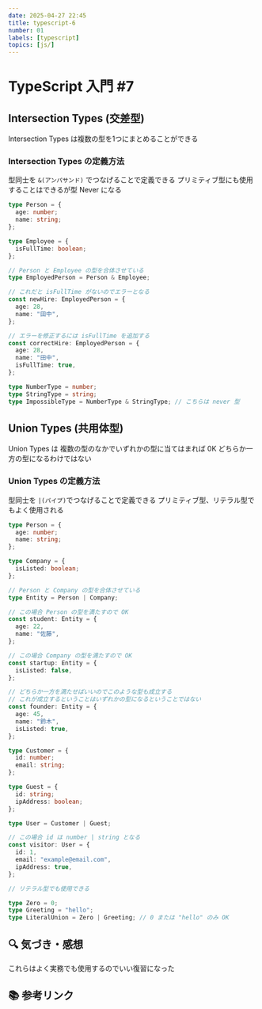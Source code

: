 ```yaml
---
date: 2025-04-27 22:45
title: typescript-6
number: 01
labels: [typescript]
topics: [js/]
---
```


# TypeScript 入門 #7

## Intersection Types (交差型)

Intersection Types は複数の型を1つにまとめることができる

### Intersection Types の定義方法

型同士を `&(アンパサンド)` でつなげることで定義できる
プリミティブ型にも使用することはできるが型 Never になる

```ts
type Person = {
  age: number;
  name: string;
};

type Employee = {
  isFullTime: boolean;
};

// Person と Employee の型を合体させている
type EmployedPerson = Person & Employee;

// これだと isFullTime がないのでエラーとなる
const newHire: EmployedPerson = {
  age: 28,
  name: "田中",
};

// エラーを修正するには isFullTime を追加する
const correctHire: EmployedPerson = {
  age: 28,
  name: "田中",
  isFullTime: true,
};

type NumberType = number;
type StringType = string;
type ImpossibleType = NumberType & StringType; // こちらは never 型
```

## Union Types (共用体型)

Union Types は 複数の型のなかでいずれかの型に当てはまれば 0K
どちらか一方の型になるわけではない

### Union Types の定義方法

型同士を `|(パイプ)`でつなげることで定義できる
プリミティブ型、リテラル型でもよく使用される

```ts
type Person = {
  age: number;
  name: string;
};

type Company = {
  isListed: boolean;
};

// Person と Company の型を合体させている
type Entity = Person | Company;

// この場合 Person の型を満たすので OK
const student: Entity = {
  age: 22,
  name: "佐藤",
};

// この場合 Company の型を満たすので OK
const startup: Entity = {
  isListed: false,
};

// どちらか一方を満たせばいいのでこのような型も成立する
// これが成立するということはいずれかの型になるということではない
const founder: Entity = {
  age: 45,
  name: "鈴木",
  isListed: true,
};

type Customer = {
  id: number;
  email: string;
};

type Guest = {
  id: string;
  ipAddress: boolean;
};

type User = Customer | Guest;

// この場合 id は number | string となる
const visitor: User = {
  id: 1,
  email: "example@email.com",
  ipAddress: true,
};

// リテラル型でも使用できる

type Zero = 0;
type Greeting = "hello";
type LiteralUnion = Zero | Greeting; // 0 または "hello" のみ OK
```

## 🔍 気づき・感想

これらはよく実務でも使用するのでいい復習になった

## 📚 参考リンク

